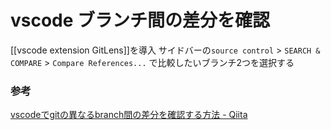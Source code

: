 # vscode ブランチ間の差分を確認
[[vscode extension GitLens]]を導入
サイドバーの`source control` > `SEARCH & COMPARE` > `Compare References...` で比較したいブランチ2つを選択する

### 参考
[vscodeでgitの異なるbranch間の差分を確認する方法 - Qiita](https://qiita.com/nabenabe0928/items/9f36ee4fe1af92c215f6)